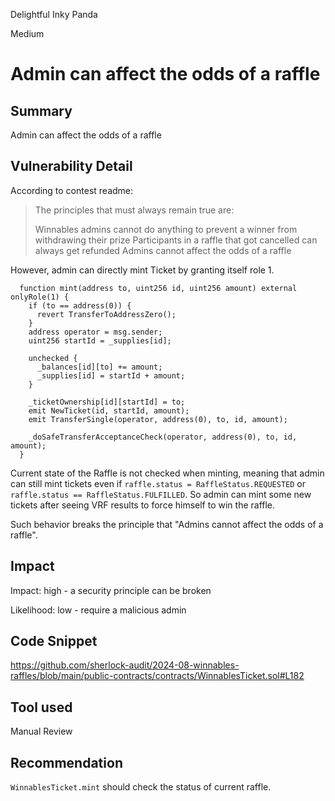 Delightful Inky Panda

Medium

# Admin can affect the odds of a raffle

## Summary

Admin can affect the odds of a raffle

## Vulnerability Detail

According to contest readme:

> The principles that must always remain true are:
> 
> Winnables admins cannot do anything to prevent a winner from withdrawing their prize
> Participants in a raffle that got cancelled can always get refunded
> Admins cannot affect the odds of a raffle

However, admin can directly mint Ticket by granting itself role 1.
```solidity
  function mint(address to, uint256 id, uint256 amount) external onlyRole(1) {
    if (to == address(0)) {
      revert TransferToAddressZero();
    }
    address operator = msg.sender;
    uint256 startId = _supplies[id];

    unchecked {
      _balances[id][to] += amount;
      _supplies[id] = startId + amount;
    }

    _ticketOwnership[id][startId] = to;
    emit NewTicket(id, startId, amount);
    emit TransferSingle(operator, address(0), to, id, amount);

    _doSafeTransferAcceptanceCheck(operator, address(0), to, id, amount);
  }
```

Current state of the Raffle is not checked when minting, meaning that admin can still mint tickets even if `raffle.status = RaffleStatus.REQUESTED` or `raffle.status == RaffleStatus.FULFILLED`. So admin can mint some new tickets after seeing VRF results to force himself to win the raffle.

Such behavior breaks the principle that "Admins cannot affect the odds of a raffle".

## Impact

Impact: high - a security principle can be broken

Likelihood: low - require a malicious admin

## Code Snippet

https://github.com/sherlock-audit/2024-08-winnables-raffles/blob/main/public-contracts/contracts/WinnablesTicket.sol#L182

## Tool used

Manual Review

## Recommendation

`WinnablesTicket.mint` should check the status of current raffle.